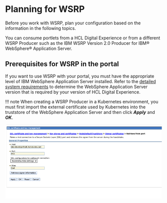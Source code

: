 # Planning for WSRP

Before you work with WSRP, plan your configuration based on the information in the following topics.

You can consume portlets from a HCL Digital Experience or from a different WSRP Producer such as the IBM WSRP Version 2.0 Producer for IBM® WebSphere® Application Server.

## Prerequisites for WSRP in the portal

If you want to use WSRP with your portal, you must have the appropriate level of IBM WebSphere Application Server installed. Refer to the [detailed system requirements](https://support.hcltechsw.com/csm?id=kb_article&sysparm_article=KB0013514) to determine the WebSphere Application Server version that is required by your version of HCL Digital Experience.

!!! note
    When creating a WSRP Producer in a Kubernetes environment, you must first import the external certificate used by Kubernetes into the truststore of the WebSphere Application Server and then click ***Apply*** and ***OK***.

![](../../../../../images/ssl_certificate_key_mgmt.png "SSL certificate and key management")